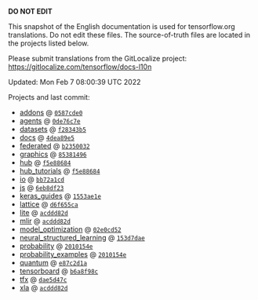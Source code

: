 __DO NOT EDIT__

This snapshot of the English documentation is used for tensorflow.org
translations. Do not edit these files. The source-of-truth files are located in
the projects listed below.

Please submit translations from the GitLocalize project: https://gitlocalize.com/tensorflow/docs-l10n

Updated: Mon Feb  7 08:00:39 UTC 2022

Projects and last commit:

- [addons](https://github.com/tensorflow/addons/tree/master/docs) @ <a href='https://github.com/tensorflow/addons/commit/0587cde08dfcb014516f4be56e38b7646a6eb721'><code>0587cde0</code></a>
- [agents](https://github.com/tensorflow/agents/tree/master/docs) @ <a href='https://github.com/tensorflow/agents/commit/0de76c7eabd5e46fad643b6f48b6b3aa1fadf3c6'><code>0de76c7e</code></a>
- [datasets](https://github.com/tensorflow/datasets/tree/master/docs) @ <a href='https://github.com/tensorflow/datasets/commit/f28343b56ec38048eec1084c66ee16e5fe56fefc'><code>f28343b5</code></a>
- [docs](https://github.com/tensorflow/docs/tree/master/site/en) @ <a href='https://github.com/tensorflow/docs/commit/4dea89e5679c0d468f16c37a12c5cd91712a5cb1'><code>4dea89e5</code></a>
- [federated](https://github.com/tensorflow/federated/tree/main/docs) @ <a href='https://github.com/tensorflow/federated/commit/b23500326290689d2d68694fcafb2a27e9cbdd98'><code>b2350032</code></a>
- [graphics](https://github.com/tensorflow/graphics/tree/master/tensorflow_graphics/g3doc) @ <a href='https://github.com/tensorflow/graphics/commit/8538149623c1d4508df52df60d48fb8b880b5fab'><code>85381496</code></a>
- [hub](https://github.com/tensorflow/hub/tree/master/docs) @ <a href='https://github.com/tensorflow/hub/commit/f5e886843b5021b44270f9aa6d82e85d476aee44'><code>f5e88684</code></a>
- [hub_tutorials](https://github.com/tensorflow/hub/tree/master/examples/colab) @ <a href='https://github.com/tensorflow/hub/commit/f5e886843b5021b44270f9aa6d82e85d476aee44'><code>f5e88684</code></a>
- [io](https://github.com/tensorflow/io/tree/master/docs) @ <a href='https://github.com/tensorflow/io/commit/bb72a1cd3b1a3961504c1e8d64e29d77d3aa236e'><code>bb72a1cd</code></a>
- [js](https://github.com/tensorflow/tfjs-website/tree/master/docs) @ <a href='https://github.com/tensorflow/tfjs-website/commit/6eb8df23e953c78a168362da791f850cb84fa2ad'><code>6eb8df23</code></a>
- [keras_guides](https://github.com/tensorflow/docs/tree/snapshot-keras/site/en/guide/keras) @ <a href='https://github.com/tensorflow/docs/commit/1553ae1e4a149be71703e2ee60173b3d1e0e8c00'><code>1553ae1e</code></a>
- [lattice](https://github.com/tensorflow/lattice/tree/master/docs) @ <a href='https://github.com/tensorflow/lattice/commit/d6f655ca11523bdf38a431a386bb7c0f9dc7aacb'><code>d6f655ca</code></a>
- [lite](https://github.com/tensorflow/tensorflow/tree/master/tensorflow/lite/g3doc) @ <a href='https://github.com/tensorflow/tensorflow/commit/acddd82daca0c2c3e374fb8ed9607a5771918c2e'><code>acddd82d</code></a>
- [mlir](https://github.com/tensorflow/tensorflow/tree/master/tensorflow/compiler/mlir/g3doc) @ <a href='https://github.com/tensorflow/tensorflow/commit/acddd82daca0c2c3e374fb8ed9607a5771918c2e'><code>acddd82d</code></a>
- [model_optimization](https://github.com/tensorflow/model-optimization/tree/master/tensorflow_model_optimization/g3doc) @ <a href='https://github.com/tensorflow/model-optimization/commit/02e0cd52982c52cd006a9f8f42808ab7a82bb3e3'><code>02e0cd52</code></a>
- [neural_structured_learning](https://github.com/tensorflow/neural-structured-learning/tree/master/g3doc) @ <a href='https://github.com/tensorflow/neural-structured-learning/commit/153d7dae578312c310643095079cbc306d8c10be'><code>153d7dae</code></a>
- [probability](https://github.com/tensorflow/probability/tree/main/tensorflow_probability/g3doc) @ <a href='https://github.com/tensorflow/probability/commit/2010154e89d0e66fcc288ea1fe71daacf595d778'><code>2010154e</code></a>
- [probability_examples](https://github.com/tensorflow/probability/tree/main/tensorflow_probability/examples/jupyter_notebooks) @ <a href='https://github.com/tensorflow/probability/commit/2010154e89d0e66fcc288ea1fe71daacf595d778'><code>2010154e</code></a>
- [quantum](https://github.com/tensorflow/quantum/tree/master/docs) @ <a href='https://github.com/tensorflow/quantum/commit/e87c2d1a6d6ca374fe8d210b36a40291eebd5c01'><code>e87c2d1a</code></a>
- [tensorboard](https://github.com/tensorflow/tensorboard/tree/master/docs) @ <a href='https://github.com/tensorflow/tensorboard/commit/b6a8f98cf9928d9dcdac49bc5ab01718ebb86371'><code>b6a8f98c</code></a>
- [tfx](https://github.com/tensorflow/tfx/tree/master/docs) @ <a href='https://github.com/tensorflow/tfx/commit/dae5d47ca5c32685cec21f51953e40c3d43d7477'><code>dae5d47c</code></a>
- [xla](https://github.com/tensorflow/tensorflow/tree/master/tensorflow/compiler/xla/g3doc) @ <a href='https://github.com/tensorflow/tensorflow/commit/acddd82daca0c2c3e374fb8ed9607a5771918c2e'><code>acddd82d</code></a>

